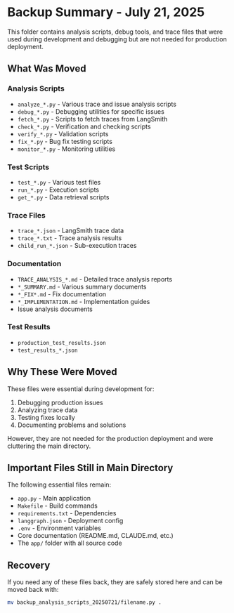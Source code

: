 # Backup Summary - July 21, 2025

This folder contains analysis scripts, debug tools, and trace files that were used during development and debugging but are not needed for production deployment.

## What Was Moved

### Analysis Scripts
- `analyze_*.py` - Various trace and issue analysis scripts
- `debug_*.py` - Debugging utilities for specific issues
- `fetch_*.py` - Scripts to fetch traces from LangSmith
- `check_*.py` - Verification and checking scripts
- `verify_*.py` - Validation scripts
- `fix_*.py` - Bug fix testing scripts
- `monitor_*.py` - Monitoring utilities

### Test Scripts
- `test_*.py` - Various test files
- `run_*.py` - Execution scripts
- `get_*.py` - Data retrieval scripts

### Trace Files
- `trace_*.json` - LangSmith trace data
- `trace_*.txt` - Trace analysis results
- `child_run_*.json` - Sub-execution traces

### Documentation
- `TRACE_ANALYSIS_*.md` - Detailed trace analysis reports
- `*_SUMMARY.md` - Various summary documents
- `*_FIX*.md` - Fix documentation
- `*_IMPLEMENTATION.md` - Implementation guides
- Issue analysis documents

### Test Results
- `production_test_results.json`
- `test_results_*.json`

## Why These Were Moved

These files were essential during development for:
1. Debugging production issues
2. Analyzing trace data
3. Testing fixes locally
4. Documenting problems and solutions

However, they are not needed for the production deployment and were cluttering the main directory.

## Important Files Still in Main Directory

The following essential files remain:
- `app.py` - Main application
- `Makefile` - Build commands
- `requirements.txt` - Dependencies
- `langgraph.json` - Deployment config
- `.env` - Environment variables
- Core documentation (README.md, CLAUDE.md, etc.)
- The `app/` folder with all source code

## Recovery

If you need any of these files back, they are safely stored here and can be moved back with:
```bash
mv backup_analysis_scripts_20250721/filename.py .
```